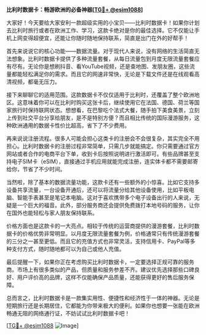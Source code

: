 **比利时数据卡：畅游欧洲的必备神器[[TG💪+ @esim1088](https://t.me/s/esim1088)]**

大家好！今天要给大家安利一款超级实用的小宝贝——比利时数据卡！如果你计划去比利时旅行或者在欧洲工作、学习，这款卡绝对是你的最佳选择。它不仅能让手机上网变得超便宜，还能让你随时随地保持联系，简直是出门在外的好帮手！

首先来说说它的核心功能——数据流量。对于现代人来说，没有网络的生活简直无法想象。比利时数据卡提供了多种流量套餐，从每日流量包到月度无限流量套餐应有尽有。无论你是想刷抖音、看YouTube视频，还是查地图、发朋友圈，这些流量都能轻松满足你的需求。而且它的网速非常快，无论是下载文件还是在线观看高清视频，都毫无压力。

接下来聊聊它的适用范围。这款数据卡不仅仅适用于比利时，还覆盖了整个欧洲地区。这意味着你可以在比利时购买这张卡后，继续使用它在法国、德国、荷兰等国家旅行时保持联网状态。想想看，在巴黎吃个法式大餐，随手拍下美食美景，立刻上传到社交平台分享给朋友，是不是特别方便？而且相比传统的国际漫游服务，这种欧洲通用的数据卡性价比超高，省下了不少费用。

再来说说注册流程。很多人可能会担心这类卡的注册会不会很复杂，其实完全不用担心。比利时数据卡的注册过程非常简单，只需几步就能搞定。你只需要通过官方网站或者合作的电商平台下单，收到卡后按照说明进行激活即可。有些品牌甚至支持电子SIM卡（eSIM），直接通过手机应用就能完成注册，连实体卡都不需要邮寄给你，节省了不少时间。

当然啦，除了基本的数据流量功能，这款卡还有一些额外的小惊喜。比如它支持多设备共享流量，一台设备开通后，还可以将流量分给其他设备使用，比如平板电脑、智能手表甚至是笔记本电脑。这对于喜欢携带多个电子设备出行的人来说，无疑是一个巨大的福音。此外，部分服务商还会提供免费拨打本地号码的服务，让你在国外也能轻松与家人朋友保持联系。

价格方面也是这款卡的一大亮点。相较于传统的运营商提供的漫游套餐，比利时数据卡的价格优势非常明显。以月度无限流量套餐为例，价格通常只有传统漫游套餐的三分之一甚至更低。而且它的充值方式也非常灵活，支持信用卡、PayPal等多种支付方式，随时随地都可以为自己或他人充值。

最后提醒一下，如果你正在考虑购买比利时数据卡，一定要选择正规可靠的服务商。市场上有很多类似的产品，但质量和服务参差不齐。建议优先选择那些口碑良好、用户评价高的品牌，这样不仅能确保产品质量，还能获得更好的售后服务保障。

总而言之，比利时数据卡是一款集实用性、便捷性和经济性于一体的神器。无论是短期旅行还是长期居住，它都能为你带来极大的便利。如果你也想要一张能在欧洲畅通无阻的网络通行证，不妨试试比利时数据卡吧！

[[TG💪+ @esim1088](https://t.me/s/esim1088) ![Image](https://i.postimg.cc/4NQfJmqS/Snipaste-2025-05-13-00-14-12.png)]
